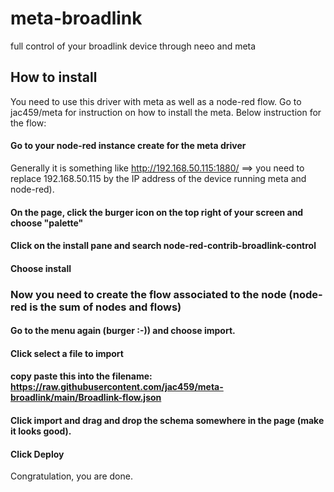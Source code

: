 # meta-broadlink
full control of your broadlink device through neeo and meta

## How to install
You need to use this driver with meta as well as a node-red flow.
Go to jac459/meta for instruction on how to install the meta.
Below instruction for the flow:

#### Go to your node-red instance create for the meta driver 
Generally it is something like http://192.168.50.115:1880/ ==> you need to replace 192.168.50.115 by the IP address of the device running meta and node-red).
#### On the page, click the burger icon on the top right of your screen and choose "palette"
#### Click on the install pane and search node-red-contrib-broadlink-control
#### Choose install
### Now you need to create the flow associated to the node (node-red is the sum of nodes and flows)
#### Go to the menu again (burger :-))  and choose import.
#### Click select a file to import
#### copy paste this into the filename: https://raw.githubusercontent.com/jac459/meta-broadlink/main/Broadlink-flow.json
#### Click import and drag and drop the schema somewhere in the page (make it looks good).
#### Click Deploy
Congratulation, you are done.
